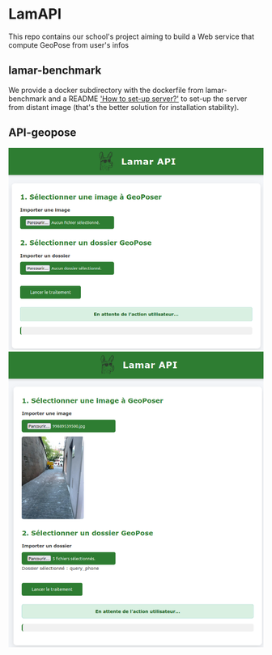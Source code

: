 # LamAPI
This repo contains our school's project aiming to build a Web service that compute GeoPose from user's infos

## lamar-benchmark

We provide a docker subdirectory with the dockerfile from lamar-benchmark and a README ['How to set-up server?'](docker/DOCKER.md) to set-up the server from distant image (that's the better solution for installation stability).

## API-geopose

![Alt text](./images/web_vide.png?raw=true "Page home")
![Alt text](./images/web_data.png?raw=true "Image et data intégrée")